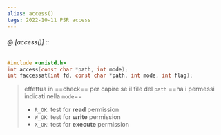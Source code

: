```yaml
---
alias: access()
tags: 2022-10-11 PSR access
---
```


###### @ [access()] ::
```c
#include <unistd.h>
int access(const char *path, int mode);
int faccessat(int fd, const char *path, int mode, int flag);
```
> effettua in ==check== per capire se il file del `path` ==ha i permessi indicati nella `mode`==
> - `R_OK`: test for **read** permission
> - `W_OK`: test for **write** permission
> - `X_OK`: test for **execute** permission
<!--ID: 1672064011296-->


